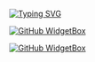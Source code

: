 [![Typing SVG](https://readme-typing-svg.demolab.com?font=Fira+Code&pause=1000&random=false&width=435&lines=Welcome+to+Bo's+Github;hobbyist+coder)](https://git.io/typing-svg)

[![GitHub WidgetBox](https://github-widgetbox.vercel.app/api/profile?username=Bovanlaarhoven&data=followers,repositories,stars,commits&theme=viridescent)](https://github.com/Jurredr/github-widgetbox)


[![GitHub WidgetBox](https://github-widgetbox.vercel.app/api/skills?languages=lua,python,Cpp,ruby,java&theme=viridescent)](https://github.com/Jurredr/github-widgetbox)

